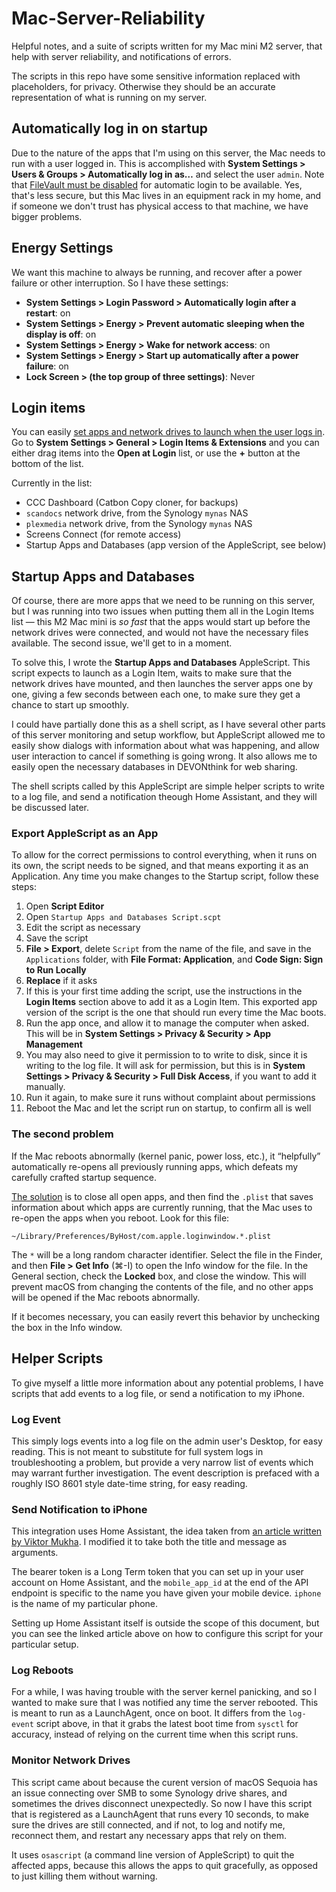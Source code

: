 # Mac-Server-Reliability

Helpful notes, and a suite of scripts written for my Mac mini M2 server, that help with server reliability, and notifications of errors.

The scripts in this repo have some sensitive information replaced with placeholders, for privacy. Otherwise they should be an accurate representation of what is running on my server.

## Automatically log in on startup

Due to the nature of the apps that I'm using on this server, the Mac needs to run with a user logged in. This is accomplished with **System Settings > Users & Groups > Automatically log in as…** and select the user `admin`. Note that [FileVault must be disabled](https://support.apple.com/guide/mac-help/a-login-window-start-mac-mchlp1158/15.0/mac/15.0) for automatic login to be available. Yes, that's less secure, but this Mac lives in an equipment rack in my home, and if someone we don't trust has physical access to that machine, we have bigger problems.

## Energy Settings

We want this machine to always be running, and recover after a power failure or other interruption. So I have these settings:

- **System Settings > Login Password > Automatically login after a restart**: on
- **System Settings > Energy > Prevent automatic sleeping when the display is off**: on
- **System Settings > Energy > Wake for network access**: on
- **System Settings > Energy > Start up automatically after a power failure**: on
- **Lock Screen > (the top group of three settings)**: Never

## Login items

You can easily [set apps and network drives to launch when the user logs in](https://support.apple.com/guide/mac-help/open-items-automatically-when-you-log-in-mh15189/mac). Go to **System Settings > General > Login Items & Extensions** and you can either drag items into the **Open at Login** list, or use the **+** button at the bottom of the list.

Currently in the list:

- CCC Dashboard (Catbon Copy cloner, for backups)
- `scandocs` network drive, from the Synology `mynas` NAS
- `plexmedia` network drive, from the Synology `mynas` NAS
- Screens Connect (for remote access)
- Startup Apps and Databases (app version of the AppleScript, see below)

## Startup Apps and Databases

Of course, there are more apps that we need to be running on this server, but I was running into two issues when putting them all in the Login Items list — this M2 Mac mini is _so fast_ that the apps would start up before the network drives were connected, and would not have the necessary files available. The second issue, we'll get to in a moment.

To solve this, I wrote the **Startup Apps and Databases** AppleScript. This script expects to launch as a Login Item, waits to make sure that the network drives have mounted, and then launches the server apps one by one, giving a few seconds between each one, to make sure they get a chance to start up smoothly.

I could have partially done this as a shell script, as I have several other parts of this server monitoring and setup workflow, but AppleScript allowed me to easily show dialogs with information about what was happening, and allow user interaction to cancel if something is going wrong. It also allows me to easily open the necessary databases in DEVONthink for web sharing.

The shell scripts called by this AppleScript are simple helper scripts to write to a log file, and send a notification theough Home Assistant, and they will be discussed later.

### Export AppleScript as an App

To allow for the correct permissions to control everything, when it runs on its own, the script needs to be signed, and that means exporting it as an Application. Any time you make changes to the Startup script, follow these steps:

1. Open **Script Editor**
2. Open `Startup Apps and Databases Script.scpt`
3. Edit the script as necessary
4. Save the script
5. **File > Export**, delete `Script` from the name of the file, and save in the `Applications` folder, with **File Format: Application**, and **Code Sign: Sign to Run Locally**
6. **Replace** if it asks
7. If this is your first time adding the script, use the instructions in the **Login Items** section above to add it as a Login Item. This exported app version of the script is the one that should run every time the Mac boots.
7. Run the app once, and allow it to manage the computer when asked. This will be in **System Settings > Privacy & Security > App Management**
8. You may also need to give it permission to to write to disk, since it is writing to the log file. It will ask for permission, but this is in **System Settings > Privacy & Security > Full Disk Access**, if you want to add it manually.
8. Run it again, to make sure it runs without complaint about permissions
9. Reboot the Mac and let the script run on startup, to confirm all is well

### The second problem

If the Mac reboots abnormally (kernel panic, power loss, etc.), it “helpfully” automatically re-opens all previously running apps, which defeats my carefully crafted startup sequence.

[The solution](https://superuser.com/questions/338004/prevent-mac-from-reloading-apps-after-restart) is to close all open apps, and then find the `.plist` that saves information about which apps are currently running, that the Mac uses to re-open the apps when you reboot. Look for this file:

```
~/Library/Preferences/ByHost/com.apple.loginwindow.*.plist
```

The `*` will be a long random character identifier. Select the file in the Finder, and then **File > Get Info** (⌘-I) to open the Info window for the file. In the General section, check the **Locked** box, and close the window. This will prevent macOS from changing the contents of the file, and no other apps will be opened if the Mac reboots abnormally.

If it becomes necessary, you can easily revert this behavior by unchecking the box in the Info window.

## Helper Scripts

To give myself a little more information about any potential problems, I have scripts that add events to a log file, or send a notification to my iPhone.

### Log Event

This simply logs events into a log file on the admin user's Desktop, for easy reading. This is not meant to substitute for full system logs in troubleshooting a problem, but provide a very narrow  list of events which may warrant further investigation. The event description is prefaced with a roughly ISO 8601 style date-time string, for easy reading.

### Send Notification to iPhone

This integration uses Home Assistant, the idea taken from [an article written by Viktor Mukha](https://medium.com/@viktor.mukha/push-notifications-from-bash-script-via-home-assistant-852fa92f60ab). I modified it to take both the title and message as arguments.

The bearer token is a Long Term token that you can set up in your user account on Home Assistant, and the `mobile_app_id` at the end of the API endpoint is specific to the name you have given your mobile device. `iphone` is the name of my particular phone.

Setting up Home Assistant itself is outside the scope of this document, but you can see the linked article above on how to configure this script for your particular setup.

### Log Reboots

For a while, I was having trouble with the server kernel panicking, and so I wanted to make sure that I was notified any time the server rebooted. This is meant to run as a LaunchAgent, once on boot. It differs from the `log-event` script above, in that it grabs the latest boot time from `sysctl` for accuracy, instead of relying on the current time when this script runs.


### Monitor Network Drives

This script came about because the curent version of macOS Sequoia has an issue connecting over SMB to some Synology drive shares, and sometimes the drives disconnect unexpectedly. So now I have this script that is registered as a LaunchAgent that runs every 10 seconds, to make sure the drives are still connected, and if not, to log and notify me, reconnect them, and restart any necessary apps that rely on them.

It uses `osascript` (a command line version of AppleScript) to quit the affected apps, because this allows the apps to quit gracefully, as opposed to just killing them without warning.
